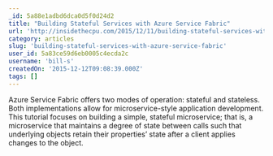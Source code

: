 ```yaml
---
_id: 5a88e1adbd6dca0d5f0d24d2
title: "Building Stateful Services with Azure Service Fabric"
url: 'http://insidethecpu.com/2015/12/11/building-stateful-services-with-azure-service-fabric/'
category: articles
slug: 'building-stateful-services-with-azure-service-fabric'
user_id: 5a83ce59d6eb0005c4ecda2c
username: 'bill-s'
createdOn: '2015-12-12T09:08:39.000Z'
tags: []
---
```


Azure Service Fabric offers two modes of operation: stateful and stateless. Both implementations allow for microservice-style application development. This tutorial focuses on building a simple, stateful microservice; that is, a microservice that maintains a degree of state between calls such that underlying objects retain their properties’ state after a client applies changes to the object.
